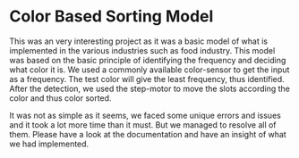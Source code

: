 # Color Based Sorting Model

  This was an very interesting project as it was a basic model of what is implemented in the various industries
  such as food industry. This model was based on the basic principle of identifying the frequency and deciding what color 
  it is. We used a commonly available color-sensor to get the input as a frequency. The test color will give the least frequency,
  thus identified. After the detection, we used the step-motor to move the slots according the color and thus color sorted.
  
  It was not as simple as it seems, we faced some unique errors and issues and it took a lot more time than it must. But we 
  managed to resolve all of them. Please have a look at the documentation and have an insight of what we had implemented.
